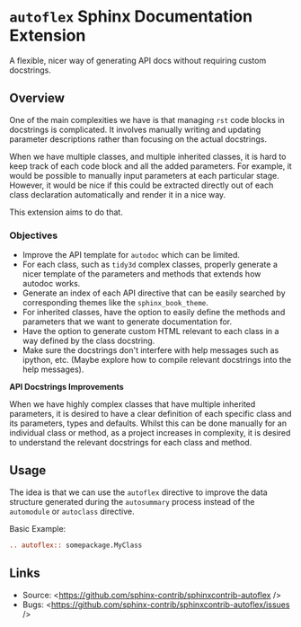 # `autoflex` Sphinx Documentation Extension

A flexible, nicer way of generating API docs without requiring custom docstrings.

## Overview

One of the main complexities we have is that managing `rst` code blocks in docstrings is complicated. It involves manually writing and updating parameter descriptions rather than focusing on the actual docstrings.

When we have multiple classes, and multiple inherited classes, it is hard to keep track of each code block and all the added parameters. For example, it would be possible to manually input parameters at each particular stage. However, it would be nice if this could be extracted directly out of each class declaration automatically and render it in a nice way.

This extension aims to do that.

### Objectives

- Improve the API template for `autodoc` which can be limited.
- For each class, such as `tidy3d` complex classes, properly generate a nicer template of the parameters and methods that extends how autodoc works.
- Generate an index of each API directive that can be easily searched by corresponding themes like the `sphinx_book_theme`.
- For inherited classes, have the option to easily define the methods and parameters that we want to generate documentation for.
- Have the option to generate custom HTML relevant to each class in a way defined by the class docstring.
- Make sure the docstrings don't interfere with help messages such as ipython, etc. (Maybe explore how to compile relevant docstrings into the help messages).

**API Docstrings Improvements**

When we have highly complex classes that have multiple inherited parameters, it is desired to have a clear definition of each specific class and its parameters, types and defaults. Whilst this can be done manually for an individual class or method, as a project increases in complexity, it is desired to understand the relevant docstrings for each class and method.

## Usage

The idea is that we can use the `autoflex` directive to improve the data structure generated during the `autosummary` process instead of the `automodule` or `autoclass` directive.

Basic Example:

```rst
.. autoflex:: somepackage.MyClass
```





## Links

-   Source: <https://github.com/sphinx-contrib/sphinxcontrib-autoflex />
-   Bugs: <https://github.com/sphinx-contrib/sphinxcontrib-autoflex/issues />
